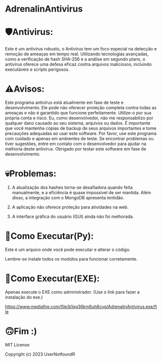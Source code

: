 # AdrenalinAntivirus

# 🛡️Antivirus:

Este é um antivírus robusto, o Antivírus tem um foco especial na detecção e remoção de ameaças em tempo real.
Utilizando tecnologias avançadas, como a verificação de hash SHA-256 e a análise em segundo plano,
o antivírus oferece uma defesa eficaz contra arquivos maliciosos, incluindo executáveis e scripts perigosos.

# ⚠️Avisos:

Este programa antivírus está atualmente em fase de teste e desenvolvimento.
Ele pode não oferecer proteção completa contra todas as ameaças e não é garantido que funcione perfeitamente. Utilize-o por sua própria conta e risco.
Eu, como desenvolvedor, não me responsabilizo por qualquer dano causado ao seu sistema, arquivos ou dados.
É importante que você mantenha cópias de backup de seus arquivos importantes e tome precauções adequadas ao usar este software.
Por favor, use este programa com cuidado e apenas em ambientes de teste.
Se encontrar problemas ou tiver sugestões, entre em contato com o desenvolvedor para ajudar na melhoria deste antivírus.
Obrigado por testar este software em fase de desenvolvimento.

# 💀Problemas:
1. A atualização dos hashes torna-se desafiadora quando feita manualmente, e a eficiência é quase impossível de ser mantida. Além disso, a integração com o MongoDB apresenta lentidão.

2. A aplicação não oferece proteção para atividades na web.

3. A interface gráfica do usuário (GUI) ainda não foi melhorada.

# 🔌Como Executar(Py):

Este é um arquivo onde você pode executar e alterar o código. 

Lembre-se instale todos os modúlos para funcionar corretamente.

# 🔌Como Executar(EXE):

Apenas execute o EXE como administrador. (Use o link para fazer a instalação do exe.)

https://www.mediafire.com/file/b1qq36km6uh6cvg/AdrenalinAntivirus.exe/file


# 🙃Fim :)

MIT License

Copyright (c) 2023 UserNotfoundR
